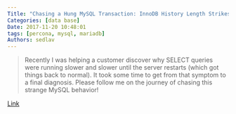 ```yaml
---
Title: "Chasing a Hung MySQL Transaction: InnoDB History Length Strikes Back"
Categories: [data base]
Date: 2017-11-20 10:48:01
tags: [percona, mysql, mariadb]
Authors: sedlav
---
```


> Recently I was helping a customer discover why SELECT queries were running slower and slower until the server restarts (which got things back to normal). It took some time to get from that symptom to a final diagnosis. Please follow me on the journey of chasing this strange MySQL behavior!

[Link](https://www.percona.com/blog/2017/05/08/chasing-a-hung-transaction-in-mysql-innodb-history-length-strikes-back/)
